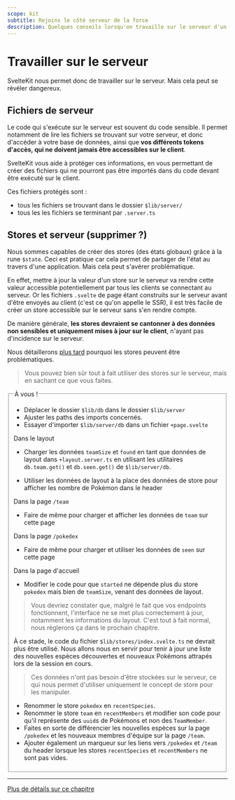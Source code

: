 ```yaml
---
scope: kit
subtitle: Rejoins le côté serveur de la force
description: Quelques conseils lorsqu'on travaille sur le serveur d'un projet SvelteKit
---
```


# Travailler sur le serveur

SvelteKit nous permet donc de travailler sur le serveur. Mais cela peut se révéler dangereux.

## Fichiers de serveur

Le code qui s'exécute sur le serveur est souvent du code sensible. Il permet notamment de lire les
fichiers se trouvant sur votre serveur, et donc d'accéder à votre base de données, ainsi que **vos
différents tokens d'accès, qui ne doivent jamais être accessibles sur le client**.

SvelteKit vous aide à protéger ces informations, en vous permettant de créer des fichiers qui ne
pourront pas être importés dans du code devant être exécuté sur le client.

Ces fichiers protégés sont :

- tous les fichiers se trouvant dans le dossier `$lib/server/`
- tous les les fichiers se terminant par `.server.ts`

## Stores et serveur (supprimer ?)

Nous sommes capables de créer des stores (des états globaux) grâce à la rune `$state`. Ceci est
pratique car cela permet de partager de l'état au travers d'une application. Mais cela peut s'avérer
problématique.

En effet, mettre à jour la valeur d'un store sur le serveur va rendre cette valeur accessible
potentiellement par tous les clients se connectant au serveur. Or les fichiers `.svelte` de page
étant construits sur le serveur avant d'être envoyés au client (c'est ce qu'on appelle le SSR), il
est très facile de créer un store accessible sur le serveur sans s'en rendre compte.

De manière générale, **les stores devraient se cantonner à des données non sensibles et uniquement
mises à jour sur le client**, n'ayant pas d'incidence sur le serveur.

Nous détaillerons [plus tard](../14_auth/02_stores_on_the_server.md) pourquoi les stores peuvent
être problématiques.

> Vous pouvez bien sûr tout à fait utiliser des stores sur le serveur, mais en sachant ce que vous
> faites.

<fieldset class='task'>
<legend>À vous !</legend>

- Déplacer le dossier `$lib/db` dans le dossier `$lib/server`
- Ajuster les paths des imports concernés.
- Essayer d'importer `$lib/server/db` dans un fichier `+page.svelte`

Dans le layout

- Charger les données `teamSize` et `found` en tant que données de layout dans
  `+layout.server.ts` en utilisant les utilitaires `db.team.get()` et `db.seen.get()` de
  `$lib/server/db`.

- Utiliser les données de layout à la place des données de store pour afficher les nombre de
  Pokémon dans le header

Dans la page `/team`

- Faire de même pour charger et afficher les données de `team` sur cette page

Dans la page `/pokedex`

- Faire de même pour charger et utiliser les données de `seen` sur cette page

Dans la page d'accueil

- Modifier le code pour que `started` ne dépende plus du store `pokedex` mais bien de
  `teamSize`, venant des données de layout.

> Vous devriez constater que, malgré le fait que vos endpoints fonctionnent, l'interface ne
> se met plus correctement à jour, notamment les informations du layout. C'est tout à fait
> normal, nous règlerons ça dans le prochain chapitre.

À ce stade, le code du fichier `$lib/stores/index.svelte.ts` ne devrait plus être utilisé. Nous
allons nous en servir pour tenir à jour une liste des nouvelles espèces découvertes et nouveaux
Pokémons attrapés lors de la session en cours.

> Ces données n'ont pas besoin d'être stockées sur le serveur, ce qui nous permet d'utiliser
> uniquement le concept de store pour les manipuler.

- Renommer le store `pokedex` en `recentSpecies`.
- Renommer le store `team` en `recentMembers` et modifier son code pour qu'il représente des
  `uuid`s de Pokémons et non des `TeamMember`.
- Faites en sorte de différencier les nouvelles espèces sur la page `/pokedex` et les
  nouveaux membres d'équipe sur la page `/team`.
- Ajouter également un marqueur sur les liens vers `/pokedex` et `/team` du header lorsque
  les stores `recentSpecies` et `recentMembers` ne sont pas vides.

</fieldset>

---

[Plus de détails sur ce chapitre](https://kit.svelte.dev/docs/routing#server)
